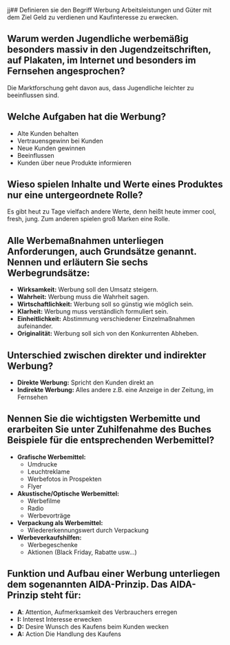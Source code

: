 jj## Definieren sie den Begriff Werbung
Arbeitsleistungen und Güter mit dem Ziel Geld zu verdienen und Kaufinteresse zu erwecken.

## Warum werden Jugendliche werbemäßig besonders massiv in den Jugendzeitschriften, auf Plakaten, im Internet und besonders im Fernsehen angesprochen?
Die Marktforschung geht davon aus, dass Jugendliche leichter zu beeinflussen sind.

## Welche Aufgaben hat die Werbung?
+ Alte Kunden behalten
+ Vertrauensgewinn bei Kunden 
+ Neue Kunden gewinnen 
+ Beeinflussen 
+ Kunden über neue Produkte informieren 
## Wieso spielen Inhalte und Werte eines Produktes nur eine untergeordnete Rolle?
Es gibt heut zu Tage vielfach andere Werte, denn heißt heute immer cool, fresh, jung. Zum anderen spielen groß Marken eine Rolle.
## Alle Werbemaßnahmen unterliegen Anforderungen, auch Grundsätze genannt. Nennen und erläutern Sie sechs Werbegrundsätze:
+ **Wirksamkeit:** Werbung soll den Umsatz steigern.
+ **Wahrheit:** Werbung muss die Wahrheit sagen. 
+ **Wirtschaftlichkeit:** Werbung soll so günstig wie möglich sein.
+ **Klarheit:** Werbung muss verständlich formuliert sein.
+ **Einheitlichkeit:** Abstimmung verschiedener Einzelmaßnahmen aufeinander.
+ **Originalität:** Werbung soll sich von den Konkurrenten Abheben.

## Unterschied zwischen direkter und indirekter Werbung?
+ **Direkte Werbung:** Spricht den Kunden direkt an 
+ **Indirekte Werbung:** Alles andere z.B. eine Anzeige in der Zeitung, im Fernsehen 
## Nennen Sie die wichtigsten Werbemitte und erarbeiten Sie unter Zuhilfenahme des Buches Beispiele für die entsprechenden Werbemittel?
+ **Grafische Werbemittel:**
	+ Umdrucke
	+ Leuchtreklame
	+ Werbefotos in Prospekten 
	+ Flyer
+ **Akustische/Optische Werbemittel:**
	+ Werbefilme
	+ Radio
	+ Werbevorträge
+ **Verpackung als Werbemittel:**
	+ Wiedererkennungswert durch Verpackung
+ **Werbeverkaufshilfen:**
	+ Werbegeschenke
	+ Aktionen (Black Friday, Rabatte usw...)
## Funktion und Aufbau einer Werbung unterliegen dem sogenannten AIDA-Prinzip. Das AIDA-Prinzip steht für:
+ **A**: Attention, Aufmerksamkeit des Verbrauchers erregen
+ **I:** Interest Interesse erwecken
+ **D:** Desire Wunsch des Kaufens beim Kunden wecken 
+ **A:** Action Die Handlung des Kaufens 
 